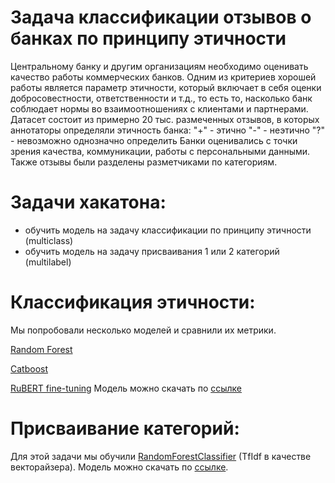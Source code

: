 # Задача классификации отзывов о банках по принципу этичности

Центральному банку и другим организациям необходимо оценивать качество работы коммерческих банков. Одним из критериев хорошей работы является параметр этичности, который включает в себя оценки добросовестности, ответственности и т.д., то есть то, насколько банк соблюдает нормы во взаимоотношениях с клиентами и партнерами. Датасет состоит из примерно 20 тыс. размеченных отзывов, в которых аннотаторы определяли этичность банка:
"+" - этично
"-" - неэтично
"?" - невозможно однозначно определить
Банки оценивались с точки зрения качества, коммуникации, работы с персональными данными.
Также отзывы были разделены разметчиками по категориям.
# Задачи хакатона:
+ обучить модель на задачу классификации по принципу этичности (multiclass)
+ обучить модель на задачу присваивания 1 или 2 категорий (multilabel)
# Классификация этичности:
Мы попробовали несколько моделей и сравнили их метрики.

[Random Forest]

[Catboost]

[RuBERT fine-tuning] Модель можно скачать по [ссылке](https://disk.yandex.ru/d/FuF3wHpkyTxcJg)

# Присваивание категорий:
Для этой задачи мы обучили [RandomForestClassifier] (TfIdf в качестве векторайзера).
Модель можно скачать по [ссылке](https://disk.yandex.ru/d/80Q9qc8c7efGyg).


[Random Forest]: <https://github.com/AnnaLebedeva/badass/blob/main/RF_classifier_sentiment.ipynb>
[Catboost]: <https://github.com/AnnaLebedeva/pythonistas/blob/master/eda%2Bcatboost.ipynb>
[RuBERT fine-tuning]: <https://github.com/AnnaLebedeva/pythonistas/blob/master/fine-tuning.ipynb>
[RandomForestClassifier]: <https://github.com/AnnaLebedeva/pythonistas/blob/master/categories_prediction.ipynb>
